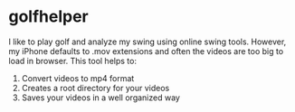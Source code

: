 # golfhelper

I like to play golf and analyze my swing using online swing tools. However, my iPhone defaults to .mov extensions and often the videos are too big to load in browser.
This tool helps to:
1. Convert videos to mp4 format
2. Creates a root directory for your videos
3. Saves your videos in a well organized way